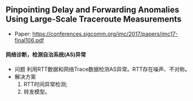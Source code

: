 ## Pinpointing Delay and Forwarding Anomalies Using Large-Scale Traceroute Measurements
* Paper: https://conferences.sigcomm.org/imc/2017/papers/imc17-final106.pdf
#### 网络诊断，检测自治系统(AS)异常
* 问题
利用RTT数据和网络Trace数据检测AS异常。RTT存在噪声、不对称。
* 解决方案
	1. RTT时间异常检测;
	2. 转发模型。
